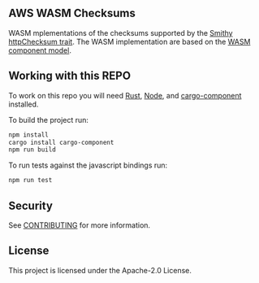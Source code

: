 ## AWS WASM Checksums

WASM mplementations of the checksums supported by the [Smithy httpChecksum trait](https://smithy.io/2.0/aws/aws-core.html#aws-protocols-httpchecksum-trait). The WASM implementation are based on the [WASM component model](https://component-model.bytecodealliance.org/).

## Working with this REPO

To work on this repo you will need [Rust](https://www.rust-lang.org/tools/install), [Node](https://nodejs.org/en/download), and [cargo-component](https://crates.io/crates/cargo-component) installed.

To build the project run:

```sh
npm install
cargo install cargo-component
npm run build
```

To run tests against the javascript bindings run:

```sh
npm run test
```

## Security

See [CONTRIBUTING](CONTRIBUTING.md#security-issue-notifications) for more information.

## License

This project is licensed under the Apache-2.0 License.
